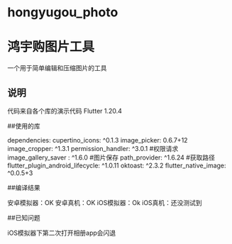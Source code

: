 # hongyugou_photo
鸿宇购图片工具
====

一个用于简单编辑和压缩图片的工具

## 说明

代码来自各个库的演示代码
Flutter 1.20.4

##使用的库

dependencies:
  cupertino_icons: ^0.1.3
  image_picker: 0.6.7+12
  image_cropper: ^1.3.1
  permission_handler: ^3.0.1   #权限请求
  image_gallery_saver : ^1.6.0 #图片保存
  path_provider: ^1.6.24 #获取路径
  flutter_plugin_android_lifecycle: ^1.0.11
  oktoast: ^2.3.2
  flutter_native_image: ^0.0.5+3
  
##编译结果

安卓模拟器：OK
安卓真机：OK
iOS模拟器：Ok
iOS真机：还没测试到

##已知问题

iOS模拟器下第二次打开相册app会闪退

